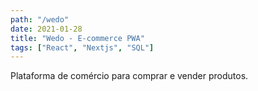```yaml
---
path: "/wedo"
date: 2021-01-28
title: "Wedo - E-commerce PWA"
tags: ["React", "Nextjs", "SQL"]
---
```


Plataforma de comércio para comprar e vender produtos.
